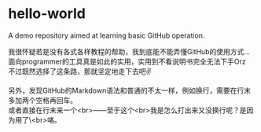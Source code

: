 # hello-world
A demo repository aimed at learning basic GitHub operation.

我很怀疑若是没有各式各样教程的帮助，我到底能不能弄懂GitHub的使用方式…  
面向programmer的工具真是如此的实用，实用到不看说明书完全无法下手Orz  
不过既然选择了这条路，那就坚定地走下去吧✌️

另外，发现GitHub的Markdown语法和普通的不太一样，例如换行，需要在行末多加两个空格再回车。<br>或者直接在行末来一个\<br>——至于这个\<br>我是怎么打出来又没换行呢？是因为用了\\\<br>咯。

